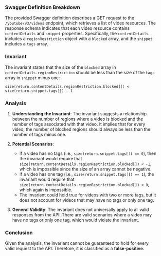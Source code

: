 ### Swagger Definition Breakdown
The provided Swagger definition describes a GET request to the `/youtube/v3/videos` endpoint, which retrieves a list of video resources. The response schema indicates that each video resource contains `contentDetails` and `snippet` properties. Specifically, the `contentDetails` includes a `regionRestriction` object with a `blocked` array, and the `snippet` includes a `tags` array.

### Invariant
The invariant states that the size of the `blocked` array in `contentDetails.regionRestriction` should be less than the size of the `tags` array in `snippet` minus one: 

`size(return.contentDetails.regionRestriction.blocked[]) < size(return.snippet.tags[]) - 1`

### Analysis
1. **Understanding the Invariant**: The invariant suggests a relationship between the number of regions where a video is blocked and the number of tags associated with that video. It implies that for every video, the number of blocked regions should always be less than the number of tags minus one.

2. **Potential Scenarios**: 
   - If a video has no tags (i.e., `size(return.snippet.tags[]) == 0`), then the invariant would require that `size(return.contentDetails.regionRestriction.blocked[]) < -1`, which is impossible since the size of an array cannot be negative.
   - If a video has one tag (i.e., `size(return.snippet.tags[]) == 1`), the invariant would require that `size(return.contentDetails.regionRestriction.blocked[]) < 0`, which again is impossible.
   - The invariant could hold true for videos with two or more tags, but it does not account for videos that may have no tags or only one tag.

3. **General Validity**: The invariant does not universally apply to all valid responses from the API. There are valid scenarios where a video may have no tags or only one tag, which would violate the invariant.

### Conclusion
Given the analysis, the invariant cannot be guaranteed to hold for every valid request to the API. Therefore, it is classified as a **false-positive**.
